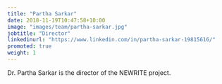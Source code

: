 ```yaml
---
title: "Partha Sarkar"
date: 2018-11-19T10:47:58+10:00
image: "images/team/partha-sarkar.jpg"
jobtitle: "Director"
linkedinurl: "https://www.linkedin.com/in/partha-sarkar-19815616/"
promoted: true
weight: 1
---
```


Dr. Partha Sarkar is the director of the NEWRITE project.
